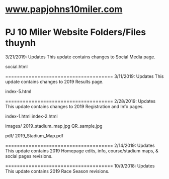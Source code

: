 # www.papjohns10miler.com
PJ 10 Miler Website Folders/Files
thuynh
=====================================
3/21/2019: Updates
This update contains changes to Social Media page.

social.html

=====================================
3/11/2019: Updates
This update contains changes to 2019 Results page.

index-5.html

=====================================
2/28/2019: Updates
This update contains changes to 2019 Registration and Info pages.

index-1.html
index-2.html

images/
2019_stadium_map.jpg
QR_sample.jpg

pdf/
2019_Stadium_Map.pdf

=====================================
2/14/2019: Updates
This update contains 2019 Homepage edits, info, course/stadium maps, & social pages revisions.

=====================================
10/9/2018: Updates
This update contains 2019 Race Season revisions.
